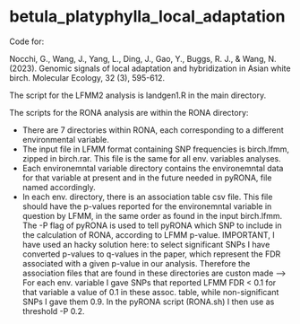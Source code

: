 # betula_platyphylla_local_adaptation
Code for:


Nocchi, G., Wang, J., Yang, L., Ding, J., Gao, Y., Buggs, R. J., & Wang, N. (2023). Genomic signals of local adaptation and hybridization in Asian white birch. Molecular Ecology, 32 (3), 595-612.

The script for the LFMM2 analysis is landgen1.R in the main directory.


The scripts for the RONA analysis are within the RONA directory:
- There are 7 directories within RONA, each corresponding to a different environmental variable.
- The input file in LFMM format containing SNP frequencies is birch.lfmm, zipped in birch.rar. This file is the same for all env. variables analyses.
- Each environemntal variable directory contains the environemntal data for that variable at present and in the future needed in pyRONA, file named accordingly.
- In each env. directory, there is an association table csv file. This file should have the p-values reported for the environemntal variable in question by LFMM, in the same order as found in the input birch.lfmm. The -P flag of pyRONA is used to tell pyRONA which SNP to include in the calculation of RONA, according to LFMM p-value. IMPORTANT, I have used an hacky solution here: to select significant SNPs I have converted p-values to q-values in the paper, which represent the FDR associated with a given p-value in our analysis. Therefore the association files that are found in these directories are custon made --> For each env. variable I gave SNPs that reported LFMM FDR < 0.1 for that variable a value of 0.1 in these assoc. table, while non-significant SNPs I gave them 0.9. In the pyRONA script (RONA.sh) I then use as threshold -P 0.2.  
